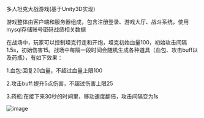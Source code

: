 多人坦克大战游戏(基于Unity3D实现)

游戏整体由客户端和服务器组成，包含注册登录、游戏大厅、战斗系统，使用mysql存储账号密码战绩相关数据

在战场中，玩家可以控制坦克行走和开炮，坦克初始血量100，初始攻击间隔1.5s，初始伤害15。战场中每隔一段时间会随机生成各种道具（血包、攻击buff以及药瓶），有如下效果：

1.血包:回复20血量，不超过血量上限100

2.攻击buff:提升5点伤害，不超过伤害上限25

3.药瓶:在接下来30秒的时间里，移动速度翻倍，攻击间隔变为1s

![image](battleground.png)


